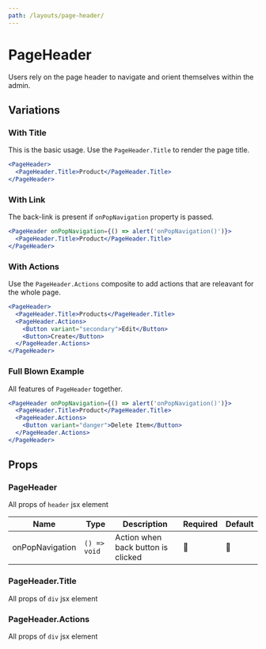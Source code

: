 ```yaml
---
path: /layouts/page-header/
---
```


# PageHeader

Users rely on the page header to navigate and orient themselves within the admin.

## Variations

### With Title

This is the basic usage. Use the `PageHeader.Title` to render the page title.

```jsx
<PageHeader>
  <PageHeader.Title>Product</PageHeader.Title>
</PageHeader>
```

### With Link

The back-link is present if `onPopNavigation` property is passed.

```jsx
<PageHeader onPopNavigation={() => alert('onPopNavigation()')}>
  <PageHeader.Title>Product</PageHeader.Title>
</PageHeader>
```

### With Actions

Use the `PageHeader.Actions` composite to add actions that are releavant for the whole page.

```jsx
<PageHeader>
  <PageHeader.Title>Products</PageHeader.Title>
  <PageHeader.Actions>
    <Button variant="secondary">Edit</Button>
    <Button>Create</Button>
  </PageHeader.Actions>
</PageHeader>
```

### Full Blown Example

All features of `PageHeader` together.

```jsx
<PageHeader onPopNavigation={() => alert('onPopNavigation()')}>
  <PageHeader.Title>Product</PageHeader.Title>
  <PageHeader.Actions>
    <Button variant="danger">Delete Item</Button>
  </PageHeader.Actions>
</PageHeader>
```

## Props

### PageHeader

All props of `header` jsx element

| Name            | Type         | Description                        | Required | Default |
| --------------- | ------------ | ---------------------------------- | -------- | ------- |
| onPopNavigation | `() => void` | Action when back button is clicked | 🚫       | 🚫      |

### PageHeader.Title

All props of `div` jsx element

### PageHeader.Actions

All props of `div` jsx element